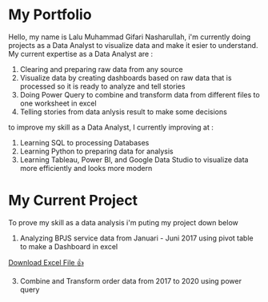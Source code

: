 # My Portfolio
Hello, my name is Lalu Muhammad Gifari Nasharullah, i'm currently doing projects as a Data Analyst to visualize data and make it esier to understand.
My current expertise as a Data Analyst are :
1. Clearing and preparing raw data from any source
2. Visualize data by creating dashboards based on raw data that is processed so it is ready to analyze and tell stories
3. Doing Power Query to combine and transform data from different files to one worksheet in excel
4. Telling stories from data anlysis result to make some decisions

to improve my skill as a Data Analyst, I currently improving at :
1. Learning SQL to processing Databases
2. Learning Python to preparing data for analysis
3. Learning Tableau, Power BI, and Google Data Studio to visualize data more efficiently and looks more modern

# My Current Project
To prove my skill as a data analysis i'm puting my project down below
1. Analyzing BPJS service data from Januari - Juni 2017 using pivot table to make a Dashboard in excel 

[Download Excel File :+1:](https://docs.google.com/spreadsheets/d/15MiB_aNJuQtd2vhUQB5G4ky1m9fxRW4E/edit?usp=share_link&ouid=104853922744881778250&rtpof=true&sd=true)

3. Combine and Transform order data from 2017 to 2020 using power query
